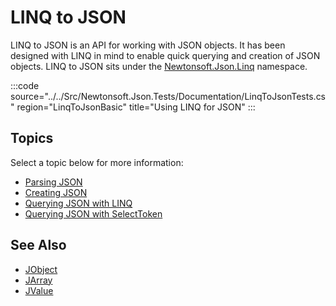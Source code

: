 ﻿---
icon: tools
---
# LINQ to JSON

LINQ to JSON is an API for working with JSON objects. It has been designed with LINQ in mind to enable quick querying and creation of JSON objects. LINQ to JSON sits under the [Newtonsoft.Json.Linq](N:Newtonsoft.Json.Linq) namespace.

:::code source="../../Src/Newtonsoft.Json.Tests/Documentation/LinqToJsonTests.cs" region="LinqToJsonBasic" title="Using LINQ for JSON" :::

## Topics

Select a topic below for more information:

- [Parsing JSON](ParsingLINQtoJSON.md)
- [Creating JSON](CreatingLINQtoJSON.md)
- [Querying JSON with LINQ](QueryingLINQtoJSON.md)
- [Querying JSON with SelectToken](SelectToken.md)

## See Also

- [JObject](/api/newtonsoft/json/linq/jobject/)
- [JArray](/api/newtonsoft/json/linq/jarray/)
- [JValue](/api/newtonsoft/json/linq/jvalue/)